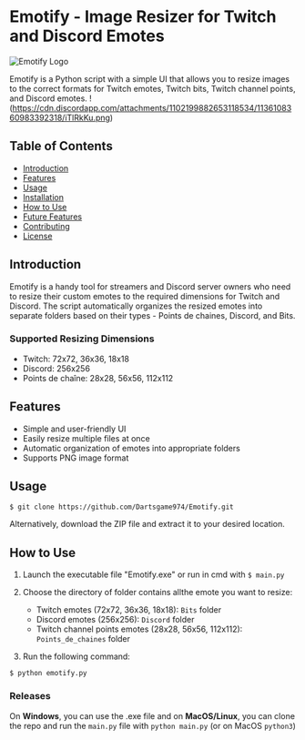 

# Emotify - Image Resizer for Twitch and Discord Emotes

![Emotify Logo](https://github.com/Dartsgame974/Emotify/blob/main/icon.png?raw=true)

Emotify is a Python script with a simple UI that allows you to resize images to the correct formats for Twitch emotes, Twitch bits, Twitch channel points, and Discord emotes.
!(https://cdn.discordapp.com/attachments/1102199882653118534/1136108360983392318/iTlRkKu.png)
## Table of Contents

- [Introduction](#introduction)
- [Features](#features)
- [Usage](#usage)
- [Installation](#installation)
- [How to Use](#how-to-use)
- [Future Features](#future-features)
- [Contributing](#contributing)
- [License](#license)

## Introduction

Emotify is a handy tool for streamers and Discord server owners who need to resize their custom emotes to the required dimensions for Twitch and Discord. The script automatically organizes the resized emotes into separate folders based on their types - Points de chaines, Discord, and Bits.

### Supported Resizing Dimensions

- Twitch: 72x72, 36x36, 18x18
- Discord: 256x256
- Points de chaîne: 28x28, 56x56, 112x112

## Features

- Simple and user-friendly UI
- Easily resize multiple files at once
- Automatic organization of emotes into appropriate folders
- Supports PNG image format

## Usage

`$ git clone https://github.com/Dartsgame974/Emotify.git`

Alternatively, download the ZIP file and extract it to your desired location.

## How to Use

1. Launch the executable file "Emotify.exe" or run in cmd with
`$ main.py`

2. Choose the directory of folder contains allthe emote  you want to resize:
   - Twitch emotes (72x72, 36x36, 18x18): `Bits` folder
   - Discord emotes (256x256): `Discord` folder
   - Twitch channel points emotes (28x28, 56x56, 112x112): `Points_de_chaines` folder
3. Run the following command:

`$ python emotify.py`

### Releases

On **Windows**, you can use the .exe file and on **MacOS/Linux**, you can clone the repo and run the `main.py` file with `python main.py` (or on MacOS `python3`)

